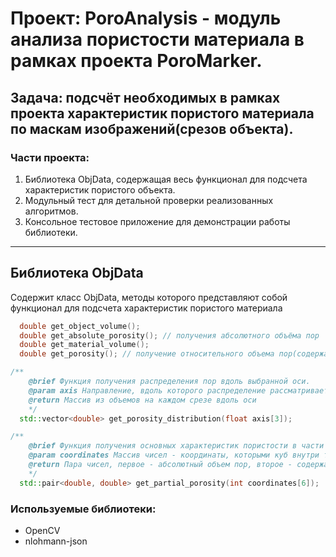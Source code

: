 # Проект: PoroAnalysis - модуль анализа пористости материала в рамках проекта PoroMarker.
## Задача: подсчёт необходимых в рамках проекта характеристик пористого материала по маскам изображений(срезов объекта).
### Части проекта:
1. Библиотека ObjData, содержащая весь функционал для подсчета характеристик пористого объекта.
2. Модульный тест для детальной проверки реализованных алгоритмов.
3. Консольное тестовое приложение для демонстрации работы библиотеки.

---
## Библиотека ObjData
Содержит класс ObjData, методы которого представляют собой функционал для подсчета характеристик пористого материала
```c++
  double get_object_volume();
  double get_absolute_porosity(); // получения абсолютного объёма пор
  double get_material_volume();
  double get_porosity(); // получение относительного объема пор(содержание пор)

/**
	@brief Функция получения распределения пор вдоль выбранной оси.
	@param axis Направление, вдоль которого распределение рассматривается. Может принимать только 3 значения: [0, 0, 1], [0, 1, 0], [1, 0, 0].
	@return Массив из объемов на каждом срезе вдоль оси
	*/
  std::vector<double> get_porosity_distribution(float axis[3]);

/**
	@brief Функция получения основных характеристик пористости в части тела(в вырезанном кубе)
	@param coordinates Массив чисел - координаты, которыми куб внутри тела вырезается(x1, x2, y1, y2, z1, z2). Целые числа.
	@return Пара чисел, первое - абсолютный объем пор, второе - содержание пор в выбранном куске.
	*/
  std::pair<double, double> get_partial_porosity(int coordinates[6]);
```

### Используемые библиотеки:
- OpenCV
- nlohmann-json
